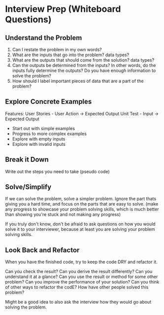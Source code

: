 # Interview Prep (Whiteboard Questions)

## Understand the Problem
1. Can I restate the problem in my own words?
2. What are the inputs that go into the problem? data types?
3. What are the outputs that should come from the solution? data types?
4. Can the outputs be determined from the inputs? In other words, do the inputs fully determine the outputs? Do you have enough information to solve the problem?
5. How should I label important pieces of data that are a part of the problem?

## Explore Concrete Examples
Features:
User Stories - User Action -> Expected Output
Unit Test - Input -> Expected Output

* Start out with simple examples
* Progress to more complex examples
* Explore with empty inputs
* Explore with invalid inputs

## Break it Down
Write out the steps you need to take (pseudo code)

## Solve/Simplify
If we can solve the problem, solve a simpler problem. Ignore the part thats giving you a hard time, and focus on the parts that are easy to solve. (make any progress to showcase your problem solving skills, which is much better than showing you're stuck and not making any progress)

If you truly don't know, don't be afraid to ask questions on how you would solve it to your interviewer, because at least you are solving your problem solving skills. 

## Look Back and Refactor
When you have the finished code, try to keep the code DRY and refactor it.

Can you check the result?
Can you derive the result differently?
Can you understand it at a glance?
Can you use the result or method for some other problem?
Can you improve the performance of your solution?
Can you think of other ways to refactor the codE?
How have other people solved this problem?

Might be a good idea to also ask the interview how they would go about solving the problem.
